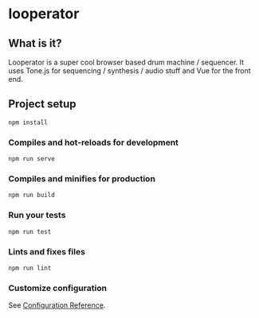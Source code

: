 # looperator

## What is it?
Looperator is a super cool browser based drum machine / sequencer. It uses Tone.js for sequencing / synthesis / audio stuff and Vue for the front end.

## Project setup
```
npm install
```

### Compiles and hot-reloads for development
```
npm run serve
```

### Compiles and minifies for production
```
npm run build
```

### Run your tests
```
npm run test
```

### Lints and fixes files
```
npm run lint
```

### Customize configuration
See [Configuration Reference](https://cli.vuejs.org/config/).
